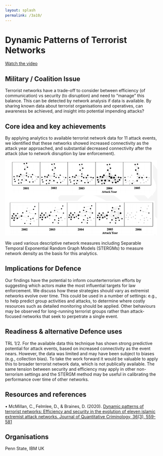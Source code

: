 ```yaml
---
layout: splash
permalink: /3a10/
---
```


# Dynamic Patterns of Terrorist Networks

[Watch the video](https://ibm.box.com/s/w369l2elt3s3toavociy8y2njra3yfty)

## Military / Coalition Issue
Terrorist networks have a trade-off to consider between efficiency (of communication) vs security (to disruption) and need to “manage” this balance. This can be detected by network analysis if data is available. By sharing known data about terrorist organisations and operatives, can awareness be achieved, and insight into potential impending attacks?

## Core idea and key achievements
By applying analytics to available terrorist network data for 11 attack events, we identified that these networks showed increased connectivity as the attack year approached, and substantial decreased connectivity after the attack (due to network disruption by law enforcement).

![image info](/dais/achievements/images/3a10-fig1.png)

We used various descriptive network measures including Separable Temporal Exponential Random Graph Models (STERGMs) to measure network density as the basis for this analytics.

## Implications for Defence
Our findings have the potential to inform counterterrorism efforts by suggesting which actors make the most influential targets for law enforcement. We discuss how these strategies should vary as extremist networks evolve over time. This could be used in a number of settings: e.g., to help predict group activities and attacks, to determine where costly resources such as detailed monitoring should be applied. Other behaviours may be observed for long-running terrorist groups rather than attack-focused networks that seek to perpetrate a single event.

## Readiness & alternative Defence uses
TRL 1/2. For the available data this technique has shown strong predictive potential for attack events, based on increased connectivity as the event nears.  However, the data was limited and may have been subject to biases (e.g., collection bias). To take the work forward it would be valuable to apply this to broader terrorist network data, which is not publically available.
The same tension between security and efficiency may apply in other non-terrorism settings and the STERGM method may be useful in calibrating the performance over time of other networks.


<!-- ![image info](/dais/achievements/images/1a02_figure1.jpg) -->

## Resources and references
•	McMillan, C., Felmlee, D., & Braines, D. (2020). 
[Dynamic patterns of terrorist networks: Efficiency and security in the evolution of eleven islamic extremist attack networks. Journal of Quantitative Criminology, 36(3), 559-581](http://sl.dais-ita.org/science-library/paper/doc-4707)

## Organisations
Penn State, IBM UK


